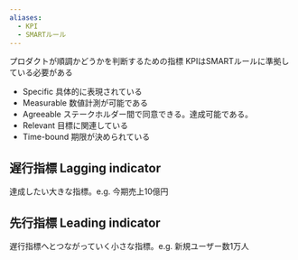 ```yaml
---
aliases:
  - KPI
  - SMARTルール
---
```

プロダクトが順調かどうかを判断するための指標
KPIはSMARTルールに準拠している必要がある
- Specific 具体的に表現されている
- Measurable 数値計測が可能である
- Agreeable ステークホルダー間で同意できる。達成可能である。
- Relevant 目標に関連している
- Time-bound 期限が決められている

## 遅行指標 Lagging indicator
達成したい大きな指標。e.g. 今期売上10億円
## 先行指標 Leading indicator
遅行指標へとつながっていく小さな指標。e.g. 新規ユーザー数1万人

